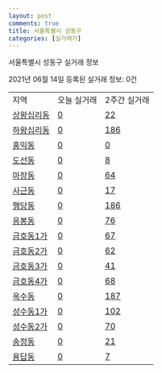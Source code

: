 ```yaml
---
layout: post
comments: true
title: 서울특별시 성동구
categories: [실거래가]
---
```


서울특별시 성동구 실거래 정보

2021년 06월 14일 등록된 실거래 정보: 0건


<table class="sortable">
  <tr>
    <td>지역</td>
    <td>오늘 실거래</td>
    <td>2주간 실거래</td>
  </tr>

  
  <tr class="item">
    <td><a href="1120010100.html">상왕십리동</a></td>
    <td><a href="1120010100.html">0</a></td>
    <td><a href="1120010100.html">22</a></td>
  </tr>
    

  <tr class="item">
    <td><a href="1120010200.html">하왕십리동</a></td>
    <td><a href="1120010200.html">0</a></td>
    <td><a href="1120010200.html">186</a></td>
  </tr>
    

  <tr class="item">
    <td><a href="1120010300.html">홍익동</a></td>
    <td><a href="1120010300.html">0</a></td>
    <td><a href="1120010300.html">0</a></td>
  </tr>
    

  <tr class="item">
    <td><a href="1120010400.html">도선동</a></td>
    <td><a href="1120010400.html">0</a></td>
    <td><a href="1120010400.html">8</a></td>
  </tr>
    

  <tr class="item">
    <td><a href="1120010500.html">마장동</a></td>
    <td><a href="1120010500.html">0</a></td>
    <td><a href="1120010500.html">64</a></td>
  </tr>
    

  <tr class="item">
    <td><a href="1120010600.html">사근동</a></td>
    <td><a href="1120010600.html">0</a></td>
    <td><a href="1120010600.html">17</a></td>
  </tr>
    

  <tr class="item">
    <td><a href="1120010700.html">행당동</a></td>
    <td><a href="1120010700.html">0</a></td>
    <td><a href="1120010700.html">186</a></td>
  </tr>
    

  <tr class="item">
    <td><a href="1120010800.html">응봉동</a></td>
    <td><a href="1120010800.html">0</a></td>
    <td><a href="1120010800.html">76</a></td>
  </tr>
    

  <tr class="item">
    <td><a href="1120010900.html">금호동1가</a></td>
    <td><a href="1120010900.html">0</a></td>
    <td><a href="1120010900.html">67</a></td>
  </tr>
    

  <tr class="item">
    <td><a href="1120011000.html">금호동2가</a></td>
    <td><a href="1120011000.html">0</a></td>
    <td><a href="1120011000.html">62</a></td>
  </tr>
    

  <tr class="item">
    <td><a href="1120011100.html">금호동3가</a></td>
    <td><a href="1120011100.html">0</a></td>
    <td><a href="1120011100.html">41</a></td>
  </tr>
    

  <tr class="item">
    <td><a href="1120011200.html">금호동4가</a></td>
    <td><a href="1120011200.html">0</a></td>
    <td><a href="1120011200.html">68</a></td>
  </tr>
    

  <tr class="item">
    <td><a href="1120011300.html">옥수동</a></td>
    <td><a href="1120011300.html">0</a></td>
    <td><a href="1120011300.html">187</a></td>
  </tr>
    

  <tr class="item">
    <td><a href="1120011400.html">성수동1가</a></td>
    <td><a href="1120011400.html">0</a></td>
    <td><a href="1120011400.html">102</a></td>
  </tr>
    

  <tr class="item">
    <td><a href="1120011500.html">성수동2가</a></td>
    <td><a href="1120011500.html">0</a></td>
    <td><a href="1120011500.html">70</a></td>
  </tr>
    

  <tr class="item">
    <td><a href="1120011800.html">송정동</a></td>
    <td><a href="1120011800.html">0</a></td>
    <td><a href="1120011800.html">21</a></td>
  </tr>
    

  <tr class="item">
    <td><a href="1120012200.html">용답동</a></td>
    <td><a href="1120012200.html">0</a></td>
    <td><a href="1120012200.html">7</a></td>
  </tr>
    


</table>
    